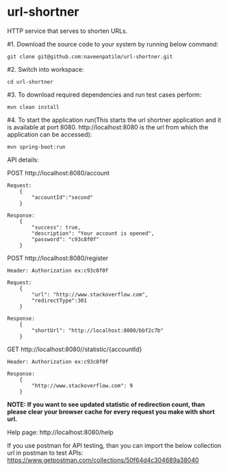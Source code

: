 # url-shortner
HTTP service that serves to shorten URLs.

#1. Download the source code to your system by running below command:

	git clone git@github.com:naveenpatilm/url-shortner.git

#2. Switch into workspace:
	
	cd url-shortner
  
#3. To download required dependencies and run test cases perform:
	
	mvn clean install
  
#4. To start the application run(This starts the url shortner application and it is available at port 8080.
http://localhost:8080 is the url from which the application can be accessed):
	
	mvn spring-boot:run

API details:

POST http://localhost:8080/account

	Request:
		{
			"accountId":"second"
		}

	Response:
		{
			"success": true,
			"description": "Your account is opened",
			"password": "c93c8f0f"
		}
	
POST http://localhost:8080/register

	Header: Authorization ex:c93c8f0f

	Request:
		{
			"url": "http://www.stackoverflow.com",
			"redirectType":301
		}

	Response:
		{
			"shortUrl": "http://localhost:8080/bbf2c7b"
		}
	
GET http://localhost:8080//statistic/{accountId}

	Header: Authorization ex:c93c8f0f

	Response:
		{
			"http://www.stackoverflow.com": 9
		}


**NOTE: If you want to see updated statistic of redirection count, than please clear your browser cache for every request you make with short url.**
		
Help page:
	http://localhost:8080/help
	
If you use postman for API testing, than you can import the below collection url in postman to test APIs:
	https://www.getpostman.com/collections/50f64d4c304689a38040
